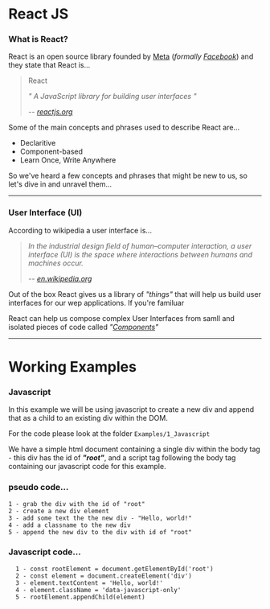 # React JS

### What is React?

React is an open source library founded by [Meta](https://meta.com) (*formally [Facebook](https://facebook.com)*) and they state that React is... 
> React
>
> *" A JavaScript library for building user interfaces "*
>
> -- <cite>[reactjs.org](https://reactjs.org)</cite>

Some of the main concepts and phrases used to describe React are...
* Declaritive
* Component-based
* Learn Once, Write Anywhere


So we've heard a few concepts and phrases that might be new to us, so let's dive in and unravel them...

---
### User Interface (UI)

According to wikipedia a user interface is...

> *In the industrial design field of human–computer interaction, a user interface (UI) is the space where interactions between humans and machines occur.*
>
> -- <cite>[en.wikipedia.org](https://en.wikipedia.org/wiki/User_interface)</cite>

Out of the box React gives us a library of *"things"* that will help us build user interfaces for our wep applications. If you're familuar 

React can help us compose complex User Interfaces from samll and isolated pieces of code called *"[Components](https://reactjs.org/docs/react-component.html)"*



---

# Working Examples

### Javascript

In this example we will be using javascript to create a new div and append that as a child to an existing div within the DOM.

For the code please look at the folder `Examples/1_Javascript`

We have a simple html document containing a single div within the body tag - this div has the id of ***"root"***, and a script tag following the body tag containing our javascript code for this example.

### pseudo code...
```
1 - grab the div with the id of "root"
2 - create a new div element
3 - add some text the the new div - "Hello, world!"
4 - add a classname to the new div
5 - append the new div to the div with id of "root"
```

### Javascript code...
```
  1 - const rootElement = document.getElementById('root')
  2 - const element = document.createElement('div')
  3 - element.textContent = 'Hello, world!'
  4 - element.className = 'data-javascript-only'
  5 - rootElement.appendChild(element)
```